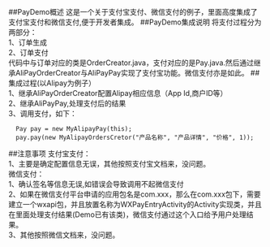 ##PayDemo概述
这是一个关于支付宝支付、微信支付的例子，里面高度集成了支付宝支付和微信支付,便于开发者集成。
##PayDemo集成说明
将支付过程分为两部分：
<br> 1、订单生成
<br> 2、订单支付
<br>代码中与订单对应的类是OrderCreator.java，支付对应的是Pay.java.然后通过继承AliPayOrderCreator与AliPayPay实现了支付宝功能。微信支付亦是如此。
##集成过程(以Alipay为例子）
<br>1、继承AliPayOrderCreator配置Alipay相应信息（App Id,商户ID等）
<br>2、继承AliPayPay,处理支付后的结果
<br>3、调用支付，如下：
<br>
```	
  Pay pay = new MyAlipayPay(this);
  pay.pay(new MyAlipayOrdersCretor("产品名称", "产品详情", "价格", 1));
```
##注意事项
支付宝支付：
<br>1、主要是确定配置信息无误，其他按照支付宝文档来，没问题。
<br>微信支付：
<br>1、确认签名等信息无误,如错误会导致调用不起微信支付
<br>2、如果在微信支付平台申请的应用包名是com.xxx，那么在com.xxx包下，需要建立一个wxapi包，并且放置名称为WXPayEntryActivity的Activity实现类，并且在里面处理支付结果(Demo已有该类)，微信支付通过这个入口给予用户处理结果。
<br>3、其他按照微信文档来，没问题。
